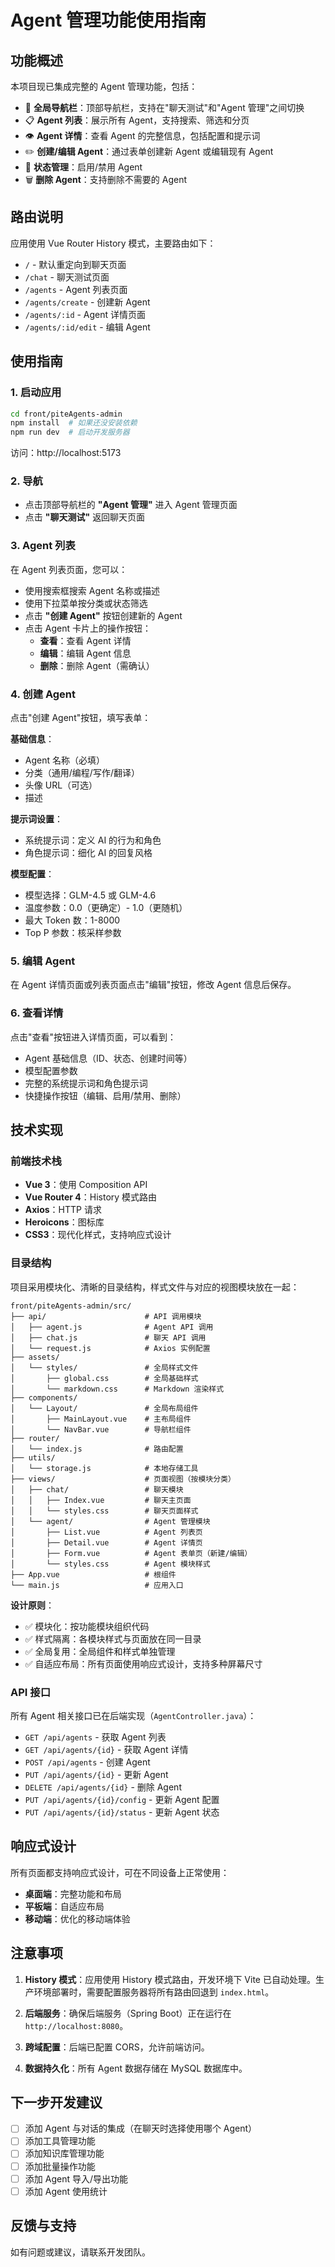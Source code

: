 # Agent 管理功能使用指南

## 功能概述

本项目现已集成完整的 Agent 管理功能，包括：

- 🧭 **全局导航栏**：顶部导航栏，支持在"聊天测试"和"Agent 管理"之间切换
- 📋 **Agent 列表**：展示所有 Agent，支持搜索、筛选和分页
- 👁️ **Agent 详情**：查看 Agent 的完整信息，包括配置和提示词
- ✏️ **创建/编辑 Agent**：通过表单创建新 Agent 或编辑现有 Agent
- 🔄 **状态管理**：启用/禁用 Agent
- 🗑️ **删除 Agent**：支持删除不需要的 Agent

## 路由说明

应用使用 Vue Router History 模式，主要路由如下：

- `/` - 默认重定向到聊天页面
- `/chat` - 聊天测试页面
- `/agents` - Agent 列表页面
- `/agents/create` - 创建新 Agent
- `/agents/:id` - Agent 详情页面
- `/agents/:id/edit` - 编辑 Agent

## 使用指南

### 1. 启动应用

```bash
cd front/piteAgents-admin
npm install  # 如果还没安装依赖
npm run dev  # 启动开发服务器
```

访问：http://localhost:5173

### 2. 导航

- 点击顶部导航栏的 **"Agent 管理"** 进入 Agent 管理页面
- 点击 **"聊天测试"** 返回聊天页面

### 3. Agent 列表

在 Agent 列表页面，您可以：

- 使用搜索框搜索 Agent 名称或描述
- 使用下拉菜单按分类或状态筛选
- 点击 **"创建 Agent"** 按钮创建新的 Agent
- 点击 Agent 卡片上的操作按钮：
  - **查看**：查看 Agent 详情
  - **编辑**：编辑 Agent 信息
  - **删除**：删除 Agent（需确认）

### 4. 创建 Agent

点击"创建 Agent"按钮，填写表单：

**基础信息**：
- Agent 名称（必填）
- 分类（通用/编程/写作/翻译）
- 头像 URL（可选）
- 描述

**提示词设置**：
- 系统提示词：定义 AI 的行为和角色
- 角色提示词：细化 AI 的回复风格

**模型配置**：
- 模型选择：GLM-4.5 或 GLM-4.6
- 温度参数：0.0（更确定）- 1.0（更随机）
- 最大 Token 数：1-8000
- Top P 参数：核采样参数

### 5. 编辑 Agent

在 Agent 详情页面或列表页面点击"编辑"按钮，修改 Agent 信息后保存。

### 6. 查看详情

点击"查看"按钮进入详情页面，可以看到：

- Agent 基础信息（ID、状态、创建时间等）
- 模型配置参数
- 完整的系统提示词和角色提示词
- 快捷操作按钮（编辑、启用/禁用、删除）

## 技术实现

### 前端技术栈

- **Vue 3**：使用 Composition API
- **Vue Router 4**：History 模式路由
- **Axios**：HTTP 请求
- **Heroicons**：图标库
- **CSS3**：现代化样式，支持响应式设计

### 目录结构

项目采用模块化、清晰的目录结构，样式文件与对应的视图模块放在一起：

```
front/piteAgents-admin/src/
├── api/                      # API 调用模块
│   ├── agent.js              # Agent API 调用
│   ├── chat.js               # 聊天 API 调用
│   └── request.js            # Axios 实例配置
├── assets/
│   └── styles/               # 全局样式文件
│       ├── global.css        # 全局基础样式
│       └── markdown.css      # Markdown 渲染样式
├── components/
│   └── Layout/               # 全局布局组件
│       ├── MainLayout.vue    # 主布局组件
│       └── NavBar.vue        # 导航栏组件
├── router/
│   └── index.js              # 路由配置
├── utils/
│   └── storage.js            # 本地存储工具
├── views/                    # 页面视图（按模块分类）
│   ├── chat/                 # 聊天模块
│   │   ├── Index.vue         # 聊天主页面
│   │   └── styles.css        # 聊天页面样式
│   └── agent/                # Agent 管理模块
│       ├── List.vue          # Agent 列表页
│       ├── Detail.vue        # Agent 详情页
│       ├── Form.vue          # Agent 表单页（新建/编辑）
│       └── styles.css        # Agent 模块样式
├── App.vue                   # 根组件
└── main.js                   # 应用入口
```

**设计原则**：
- ✅ 模块化：按功能模块组织代码
- ✅ 样式隔离：各模块样式与页面放在同一目录
- ✅ 全局复用：全局组件和样式单独管理
- ✅ 自适应布局：所有页面使用响应式设计，支持多种屏幕尺寸

### API 接口

所有 Agent 相关接口已在后端实现（`AgentController.java`）：

- `GET /api/agents` - 获取 Agent 列表
- `GET /api/agents/{id}` - 获取 Agent 详情
- `POST /api/agents` - 创建 Agent
- `PUT /api/agents/{id}` - 更新 Agent
- `DELETE /api/agents/{id}` - 删除 Agent
- `PUT /api/agents/{id}/config` - 更新 Agent 配置
- `PUT /api/agents/{id}/status` - 更新 Agent 状态

## 响应式设计

所有页面都支持响应式设计，可在不同设备上正常使用：

- **桌面端**：完整功能和布局
- **平板端**：自适应布局
- **移动端**：优化的移动端体验

## 注意事项

1. **History 模式**：应用使用 History 模式路由，开发环境下 Vite 已自动处理。生产环境部署时，需要配置服务器将所有路由回退到 `index.html`。

2. **后端服务**：确保后端服务（Spring Boot）正在运行在 `http://localhost:8080`。

3. **跨域配置**：后端已配置 CORS，允许前端访问。

4. **数据持久化**：所有 Agent 数据存储在 MySQL 数据库中。

## 下一步开发建议

- [ ] 添加 Agent 与对话的集成（在聊天时选择使用哪个 Agent）
- [ ] 添加工具管理功能
- [ ] 添加知识库管理功能
- [ ] 添加批量操作功能
- [ ] 添加 Agent 导入/导出功能
- [ ] 添加 Agent 使用统计

## 反馈与支持

如有问题或建议，请联系开发团队。

